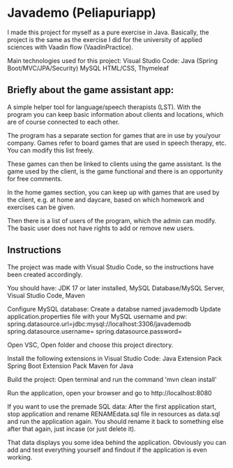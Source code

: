 # Javademo (Peliapuriapp)

I made this project for myself as a pure exercise in Java.
Basically, the project is the same as the exercise I did for the university of applied sciences with Vaadin flow (VaadinPractice).

Main technologies used for this project:
Visual Studio Code:
Java (Spring Boot/MVC/JPA/Security)
MySQL
HTML/CSS, Thymeleaf

## Briefly about the game assistant app:

A simple helper tool for language/speech therapists (LST). With the program you can keep basic information about clients and locations, which are of course connected to each other.

The program has a separate section for games that are in use by you/your company. Games refer to board games that are used in speech therapy, etc. You can modify this list freely.

These games can then be linked to clients using the game assistant. Is the game used by the client, is the game functional and there is an opportunity for free comments.

In the home games section, you can keep up with games that are used by the client, e.g. at home and daycare, based on which homework and exercises can be given.

Then there is a list of users of the program, which the admin can modify. The basic user does not have rights to add or remove new users.

## Instructions

The project was made with Visual Studio Code, so the instructions have been created accordingly.

You should have:
JDK 17 or later installed, MySQL Database/MySQL Server, Visual Studio Code, Maven

Configure MySQL database:
Create a databse named javademodb
Update application.properties file with your MySQL username and pw:
spring.datasource.url=jdbc:mysql://localhost:3306/javademodb
spring.datasource.username=<your-username>
spring.datasource.password=<your-password>

Open VSC, Open folder and choose this project directory.

Install the following extensions in Visual Studio Code:
Java Extension Pack
Spring Boot Extension Pack
Maven for Java

Build the project:
Open terminal and run the command 'mvn clean install'

Run the application, open your browser and go to http://localhost:8080

If you want to use the premade SQL data:
After the first application start, stop application and rename RENAMEdata.sql file in resources as data.sql and run the application again.
You should rename it back to something else after that again, just incase (or just delete it).

That data displays you some idea behind the application.
Obviously you can add and test everything yourself and findout if the application is even working.

